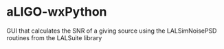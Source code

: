 # aLIGO-wxPython
GUI that calculates the SNR of a giving source using the LALSimNoisePSD routines from the LALSuite library
